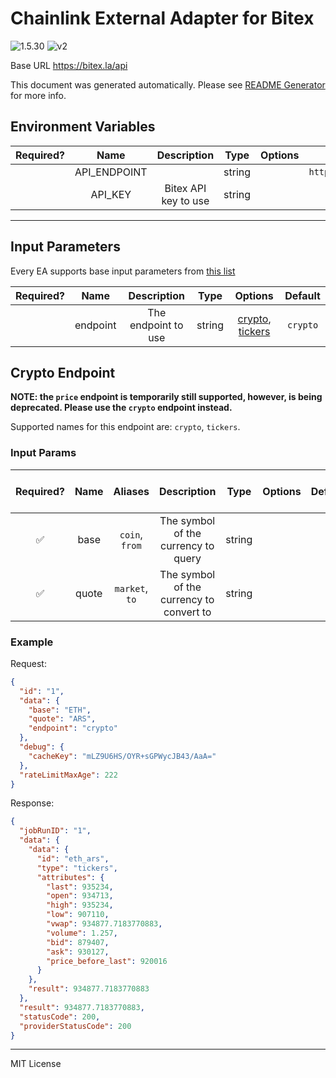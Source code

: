 # Chainlink External Adapter for Bitex

![1.5.30](https://img.shields.io/github/package-json/v/smartcontractkit/external-adapters-js?filename=packages/sources/bitex/package.json) ![v2](https://img.shields.io/badge/framework%20version-v2-blueviolet)

Base URL https://bitex.la/api

This document was generated automatically. Please see [README Generator](../../scripts#readme-generator) for more info.

## Environment Variables

| Required? |     Name     |     Description      |  Type  | Options |        Default         |
| :-------: | :----------: | :------------------: | :----: | :-----: | :--------------------: |
|           | API_ENDPOINT |                      | string |         | `https://bitex.la/api` |
|           |   API_KEY    | Bitex API key to use | string |         |                        |

---

## Input Parameters

Every EA supports base input parameters from [this list](../../core/bootstrap#base-input-parameters)

| Required? |   Name   |     Description     |  Type  |                         Options                         | Default  |
| :-------: | :------: | :-----------------: | :----: | :-----------------------------------------------------: | :------: |
|           | endpoint | The endpoint to use | string | [crypto](#crypto-endpoint), [tickers](#crypto-endpoint) | `crypto` |

## Crypto Endpoint

**NOTE: the `price` endpoint is temporarily still supported, however, is being deprecated. Please use the `crypto` endpoint instead.**

Supported names for this endpoint are: `crypto`, `tickers`.

### Input Params

| Required? | Name  |    Aliases     |               Description                |  Type  | Options | Default | Depends On | Not Valid With |
| :-------: | :---: | :------------: | :--------------------------------------: | :----: | :-----: | :-----: | :--------: | :------------: |
|    ✅     | base  | `coin`, `from` |   The symbol of the currency to query    | string |         |         |            |                |
|    ✅     | quote | `market`, `to` | The symbol of the currency to convert to | string |         |         |            |                |

### Example

Request:

```json
{
  "id": "1",
  "data": {
    "base": "ETH",
    "quote": "ARS",
    "endpoint": "crypto"
  },
  "debug": {
    "cacheKey": "mLZ9U6HS/OYR+sGPWycJB43/AaA="
  },
  "rateLimitMaxAge": 222
}
```

Response:

```json
{
  "jobRunID": "1",
  "data": {
    "data": {
      "id": "eth_ars",
      "type": "tickers",
      "attributes": {
        "last": 935234,
        "open": 934713,
        "high": 935234,
        "low": 907110,
        "vwap": 934877.7183770883,
        "volume": 1.257,
        "bid": 879407,
        "ask": 930127,
        "price_before_last": 920016
      }
    },
    "result": 934877.7183770883
  },
  "result": 934877.7183770883,
  "statusCode": 200,
  "providerStatusCode": 200
}
```

---

MIT License

